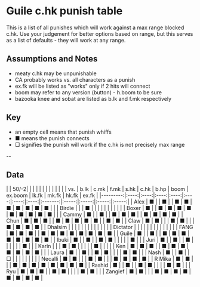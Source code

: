 # Guile c.hk punish table
This is a list of all punishes which will work against a max range blocked
c.hk. Use your judgement for better options based on range, but this serves as
a list of defaults - they will work at any range.

## Assumptions and Notes
* meaty c.hk may be unpunishable
* CA probably works vs. all characters as a punish
* ex.fk will be listed as "works" only if 2 hits will connect
* boom may refer to any version (button) - h.boom to be sure
* bazooka knee and sobat are listed as b.lk and f.mk respectively

## Key
* an empty cell means that punish whiffs
* ■ means the punish connects
* □ signifies the punish will work if the c.hk is not precisely max range

--
## Data
|          | 50/-2|      |      |      |      |      |      |         |       |       |       |       |
|    vs.   | b.lk | c.mk | f.mk | s.hk | c.hk | b.hp | boom | ex.boom | lk.fk | mk.fk | hk.fk | ex.fk |
|---------:|:----:|:----:|:----:|:----:|:----:|:----:|:----:|:-------:|:-----:|:-----:|:-----:|:-----:|
|     Alex | ■    |      | ■    |      | ■    | ■    | ■    | ■       | ■     | ■     | ■     |       |
|   Birdie |      |      | ■    |      |      |      |      |         |       |       |       |       |
|    Boxer | ■    |      | ■    | ■    | ■    | ■    | ■    | ■       | ■     | ■     | ■     |       |
|    Cammy | ■    |      | ■    |      | ■    | ■    | ■    |         | ■     | ■     | ■     | ■     |
|     Chun | ■    | ■    | ■    |      | ■    | ■    | ■    | ■       | ■     |       | ■     | ■     |
|     Claw | ■    | ■    |      |      | ■    | ■    |      |         | ■     | ■     | ■     | ■     |
|  Dhalsim |      |      |      |      |      |      |      |         |       |       |       |       |
| Dictator |      |      |      |      |      |      |      |         |       |       |       |       |
|     FANG | ■    | ■    | ■    |      | ■    | ■    | ■    | ■       | ■     | ■     | ■     | ■     |
|    Guile | ■    |      | ■    |      | ■    | ■    | ■    | ■       | ■     | ■     | ■     | ■     |
|    Ibuki | ■    |      | ■    |      | ■    | ■    |      |         |       |       | ■     |       |
|     Juri | ■    |      | ■    |      | ■    |      |      |         |       |       | ■     |       |
|    Karin |      |      | ■    | ■    |      |      |      |         | ■     |       |       |       |
|      Ken | ■    | ■    | ■    |      | ■    | ■    | ■    | ■       | ■     | ■     | ■     |       |
|    Laura | ■    |      | ■    |      | ■    | ■    |      |         |       | ■     | ■     |       |
|     Nash | ■    |      | ■    |      | □    |      |      |         |       |       |       |       |
|  Necalli | ■    | ■    |      |      | ■    | ■    |      |         | ■     | ■     | ■     | ■     |
|   R Mika | ■    | ■    |      |      | ■    | ■    | ■    | ■       | ■     | ■     | ■     | ■     |
|   Rashid | ■    |      | ■    |      | ■    | ■    |      |         |       | ■     | ■     |       |
|      Ryu | ■    | ■    | ■    |      | ■    | ■    |      |         |       | ■     | ■     |       |
|  Zangief | ■    | ■    |      |      | ■    | ■    | ■    | ■       | ■     | ■     | ■     | ■     |
